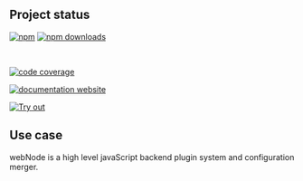<!-- !/usr/bin/env markdown
-*- coding: utf-8 -*-
region header
Copyright Torben Sickert (info["~at~"]torben.website) 16.12.2012

License
-------

This library written by Torben Sickert stand under a creative commons naming
3.0 unported license. See https://creativecommons.org/licenses/by/3.0/deed.de
endregion -->

Project status
--------------

[![npm](https://img.shields.io/npm/v/web-node?color=%23d55e5d&label=npm%20package%20version&logoColor=%23d55e5d)](https://www.npmjs.com/package/web-node)
[![npm downloads](https://img.shields.io/npm/dy/web-node.svg)](https://www.npmjs.com/package/web-node)

[![<LABEL>](https://github.com/thaibault/web-node/actions/workflows/build.yaml/badge.svg)](https://github.com/thaibault/web-node/actions/workflows/build.yaml)
[![<LABEL>](https://github.com/thaibault/web-node/actions/workflows/test.yaml/badge.svg)](https://github.com/thaibault/web-node/actions/workflows/test.yaml)
[![<LABEL>](https://github.com/thaibault/web-node/actions/workflows/test:coverage:report.yaml/badge.svg)](https://github.com/thaibault/web-node/actions/workflows/test:coverage:report.yaml)
[![<LABEL>](https://github.com/thaibault/web-node/actions/workflows/check:types.yaml/badge.svg)](https://github.com/thaibault/web-node/actions/workflows/check:types.yaml)
[![<LABEL>](https://github.com/thaibault/web-node/actions/workflows/lint.yaml/badge.svg)](https://github.com/thaibault/web-node/actions/workflows/lint.yaml)

[![code coverage](https://coveralls.io/repos/github/thaibault/web-node/badge.svg)](https://coveralls.io/github/thaibault/web-node)

<!-- Too unstable yet
[![dependencies](https://img.shields.io/david/thaibault/web-node.svg)](https://david-dm.org/thaibault/web-node)
[![development dependencies](https://img.shields.io/david/dev/thaibault/web-node.svg)](https://david-dm.org/thaibault/web-node?type=dev)
[![peer dependencies](https://img.shields.io/david/peer/thaibault/web-node.svg)](https://david-dm.org/thaibault/web-node?type=peer)
-->
[![documentation website](https://img.shields.io/website-up-down-green-red/https/torben.website/web-node.svg?label=documentation-website)](https://torben.website/web-node)

[![Try out](https://badge.runkitcdn.com/clientnode.svg)](https://npm.runkit.com/clientnode)

Use case
--------

webNode is a high level javaScript backend plugin system and configuration
merger.
